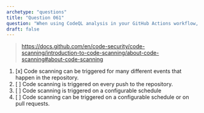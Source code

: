 ```yaml
---
archetype: "questions"
title: "Question 061"
question: "When using CodeQL analysis in your GitHub Actions workflow, how often is the scan triggered?"
draft: false
---
```



> https://docs.github.com/en/code-security/code-scanning/introduction-to-code-scanning/about-code-scanning#about-code-scanning
1. [x] Code scanning can be triggered for many different events that happen in the repository.
1. [ ] Code scanning is triggered on every push to the repository.
1. [ ] Code scanning is triggered on a configurable schedule
1. [ ] Code scanning can be triggered on a configurable schedule or on pull requests.
